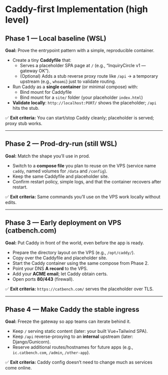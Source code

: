 
# Caddy-first Implementation (high level)
<!-- InquiryCircle – Notes – 8/24/2025 at 10:00 PM ET -->


## Phase 1 — Local baseline (WSL)
**Goal:** Prove the entrypoint pattern with a simple, reproducible container.

- Create a tiny **Caddyfile** that:  
  - Serves a placeholder SPA page at `/` (e.g., “InquiryCircle v1 — gateway OK”).  
  - (Optional) Adds a stub reverse proxy route like `/api` → a temporary upstream (e.g., `whoami`) just to validate routing.  
- Run Caddy as a **single container** (or minimal compose) with:  
  - Bind mount for Caddyfile  
  - Bind mount for a `site/` folder (your placeholder `index.html`)  
- **Validate locally**: `http://localhost:PORT/` shows the placeholder; `/api` hits the stub.  

✅ **Exit criteria:** You can start/stop Caddy cleanly; placeholder is served; proxy stub works.  

---

## Phase 2 — Prod-dry-run (still WSL)
**Goal:** Match the shape you’ll use in prod.

- Switch to a **compose file** you plan to reuse on the VPS (service name `caddy`, named volumes for `/data` and `/config`).  
- Keep the same Caddyfile and placeholder site.  
- Confirm restart policy, simple logs, and that the container recovers after restart.  

✅ **Exit criteria:** Same commands you’ll use on the VPS work locally without edits.  

---

## Phase 3 — Early deployment on VPS (catbench.com)
**Goal:** Put Caddy in front of the world, even before the app is ready.

- Prepare the directory layout on the VPS (e.g., `/opt/caddy/`).  
- Copy over the Caddyfile and placeholder site.  
- Start the Caddy container using the same compose from Phase 2.  
- Point your DNS **A record** to the VPS.  
- Add your **ACME email**; let Caddy obtain certs.  
- Open ports **80/443** (firewall).  

✅ **Exit criteria:** `https://catbench.com/` serves the placeholder over TLS.  

---

## Phase 4 — Make Caddy the stable ingress
**Goal:** Freeze the gateway so app teams can iterate behind it.

- Keep `/` serving static content (later: your built Vue+Tailwind SPA).  
- Keep `/api` reverse-proxying to an **internal** upstream (later: Django/Gunicorn).  
- Reserve additional routes/hostnames for future apps (e.g., `ic.catbench.com`, `/admin`, `/other-app`).  

✅ **Exit criteria:** Caddy config doesn’t need to change much as services come online.  
